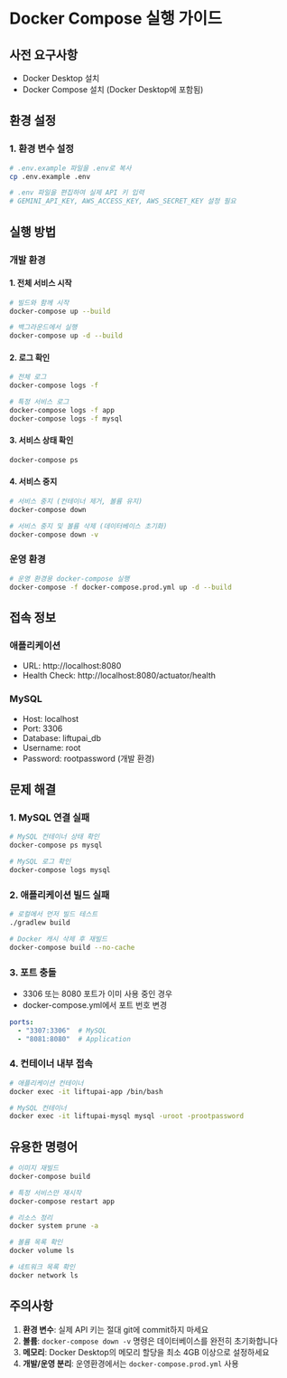 # Docker Compose 실행 가이드

## 사전 요구사항
- Docker Desktop 설치
- Docker Compose 설치 (Docker Desktop에 포함됨)

## 환경 설정

### 1. 환경 변수 설정
```bash
# .env.example 파일을 .env로 복사
cp .env.example .env

# .env 파일을 편집하여 실제 API 키 입력
# GEMINI_API_KEY, AWS_ACCESS_KEY, AWS_SECRET_KEY 설정 필요
```

## 실행 방법

### 개발 환경

#### 1. 전체 서비스 시작
```bash
# 빌드와 함께 시작
docker-compose up --build

# 백그라운드에서 실행
docker-compose up -d --build
```

#### 2. 로그 확인
```bash
# 전체 로그
docker-compose logs -f

# 특정 서비스 로그
docker-compose logs -f app
docker-compose logs -f mysql
```

#### 3. 서비스 상태 확인
```bash
docker-compose ps
```

#### 4. 서비스 중지
```bash
# 서비스 중지 (컨테이너 제거, 볼륨 유지)
docker-compose down

# 서비스 중지 및 볼륨 삭제 (데이터베이스 초기화)
docker-compose down -v
```

### 운영 환경

```bash
# 운영 환경용 docker-compose 실행
docker-compose -f docker-compose.prod.yml up -d --build
```

## 접속 정보

### 애플리케이션
- URL: http://localhost:8080
- Health Check: http://localhost:8080/actuator/health

### MySQL
- Host: localhost
- Port: 3306
- Database: liftupai_db
- Username: root
- Password: rootpassword (개발 환경)

## 문제 해결

### 1. MySQL 연결 실패
```bash
# MySQL 컨테이너 상태 확인
docker-compose ps mysql

# MySQL 로그 확인
docker-compose logs mysql
```

### 2. 애플리케이션 빌드 실패
```bash
# 로컬에서 먼저 빌드 테스트
./gradlew build

# Docker 캐시 삭제 후 재빌드
docker-compose build --no-cache
```

### 3. 포트 충돌
- 3306 또는 8080 포트가 이미 사용 중인 경우
- docker-compose.yml에서 포트 번호 변경
```yaml
ports:
  - "3307:3306"  # MySQL
  - "8081:8080"  # Application
```

### 4. 컨테이너 내부 접속
```bash
# 애플리케이션 컨테이너
docker exec -it liftupai-app /bin/bash

# MySQL 컨테이너
docker exec -it liftupai-mysql mysql -uroot -prootpassword
```

## 유용한 명령어

```bash
# 이미지 재빌드
docker-compose build

# 특정 서비스만 재시작
docker-compose restart app

# 리소스 정리
docker system prune -a

# 볼륨 목록 확인
docker volume ls

# 네트워크 목록 확인
docker network ls
```

## 주의사항

1. **환경 변수**: 실제 API 키는 절대 git에 commit하지 마세요
2. **볼륨**: `docker-compose down -v` 명령은 데이터베이스를 완전히 초기화합니다
3. **메모리**: Docker Desktop의 메모리 할당을 최소 4GB 이상으로 설정하세요
4. **개발/운영 분리**: 운영환경에서는 `docker-compose.prod.yml` 사용